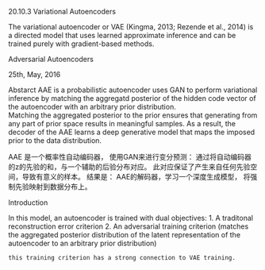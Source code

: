 
20.10.3 Variational Autoencoders

The variational autoencoder or VAE (Kingma, 2013; Rezende et al., 2014) is a directed model that 
     uses learned approximate inference 
     and can be trained purely with gradient-based methods.


Adversarial Autoencoders

25th, May, 2016

Abstarct
AAE is a probabilistic autoencoder uses
  GAN to perform variational inference 
    by matching the aggregatd posterior of the hidden code vector of the autoencoder with an arbitrary prior distribution.    
    Matching the aggregated posterior to the prior ensures that generating from any part of prior space results in meaningful samples.
    As a result, the decoder of the AAE learns a deep generative model that maps the imposed prior to the data distribution.

AAE 是一个概率性自动编码器， 使用GAN来进行变分预测： 
    通过将自动编码器的z的先验的和，与一个辅助的后验分布对应。 
    此对应保证了产生来自任何先验空间，导致有意义的样本。
结果是： AAE的解码器，学习一个深度生成模型， 将强制先验映射到数据分布上。

Introduction

In this model, an autoencoder is trained with dual objectives:
    1. A traditonal reconstruction error criterion
    2. An adversarial training criterion (matches the aggregated posterior distribution of the latent representation of the autoencoder to an arbitrary prior distribution)
    
    this training criterion has a strong connection to VAE training.


